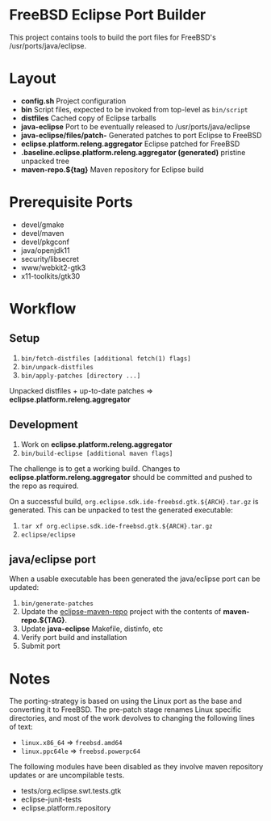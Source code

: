 # FreeBSD Eclipse Port Builder

This project contains tools to build the port files for
FreeBSD's /usr/ports/java/eclipse.

# Layout

* **config.sh** Project configuration
* **bin** Script files, expected to be invoked from top-level as `bin/script`
* **distfiles** Cached copy of Eclipse tarballs
* **java-eclipse** Port to be eventually released to /usr/ports/java/eclipse
* **java-eclipse/files/patch-** Generated patches to port Eclipse to FreeBSD
* **eclipse.platform.releng.aggregator** Eclipse patched for FreeBSD
* **.baseline.eclipse.platform.releng.aggregator (generated)** pristine unpacked tree
* **maven-repo.${tag}** Maven repository for Eclipse build

# Prerequisite Ports

* devel/gmake
* devel/maven
* devel/pkgconf
* java/openjdk11
* security/libsecret
* www/webkit2-gtk3
* x11-toolkits/gtk30

# Workflow

## Setup

1. `bin/fetch-distfiles [additional fetch(1) flags]`
1. `bin/unpack-distfiles`
1. `bin/apply-patches [directory ...]`

Unpacked distfiles + up-to-date patches => **eclipse.platform.releng.aggregator**

## Development

1. Work on **eclipse.platform.releng.aggregator**
1. `bin/build-eclipse [additional maven flags]` 

The challenge is to get a working build. Changes to
**eclipse.platform.releng.aggregator** should be committed and pushed to
the repo as required.

On a successful build, `org.eclipse.sdk.ide-freebsd.gtk.${ARCH}.tar.gz` is
generated. This can be unpacked to test the generated executable:

1. `tar xf org.eclipse.sdk.ide-freebsd.gtk.${ARCH}.tar.gz`
2. `eclipse/eclipse`

## java/eclipse port

When a usable executable has been generated the java/eclipse port can be
updated:

1. `bin/generate-patches`
1. Update the
[eclipse-maven-repo](https://github.com/daemonblade/eclipse-maven-repo)
project with the contents of **maven-repo.${TAG}**.
1. Update **java-eclipse** Makefile, distinfo, etc
1. Verify port build and installation
1. Submit port

# Notes

The porting-strategy is based on using the Linux port as the
base and converting it to FreeBSD. The pre-patch stage renames
Linux specific directories, and most of the work devolves to
changing the following lines of text:
* `linux.x86_64` => `freebsd.amd64`
* `linux.ppc64le` => `freebsd.powerpc64`

The following modules have been disabled as they involve maven repository
updates or are uncompilable tests.
* tests/org.eclipse.swt.tests.gtk
* eclipse-junit-tests
* eclipse.platform.repository
